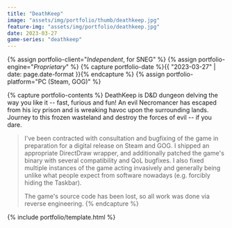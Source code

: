 ```yaml
---
title: "DeathKeep"
image: "assets/img/portfolio/thumb/deathkeep.jpg"
feature-img: "assets/img/portfolio/deathkeep.jpg"
date: 2023-03-27
game-series: "deathkeep"
---
```


{% assign portfolio-client="*Independent*, for SNEG" %}
{% assign portfolio-engine="*Proprietary*" %}
{% capture portfolio-date %}{{ "2023-03-27" | date: page.date-format }}{% endcapture %}
{% assign portfolio-platform="PC (Steam, GOG)" %}

{% capture portfolio-contents %}
DeathKeep is D&D dungeon delving the way you like it -- fast, furious and fun! An evil Necromancer has escaped from his icy prison
and is wreaking havoc upon the surrounding lands. Journey to this frozen wasteland and destroy the forces of evil -- if you dare.

> I've been contracted with consultation and bugfixing of the game in preparation for a digital release on Steam and GOG.
> I shipped an appropriate DirectDraw wrapper, and additionally patched the game's binary with several compatibility and QoL bugfixes.
> I also fixed multiple instances of the game acting invasively and generally being unlike what people expect from software
> nowadays (e.g. forcibly hiding the Taskbar).
>
> The game's source code has been lost, so all work was done via reverse engineering.
{% endcapture %}

{% include portfolio/template.html %}
